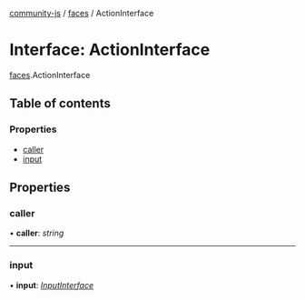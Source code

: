 [community-js](../README.md) / [faces](../modules/faces.md) / ActionInterface

# Interface: ActionInterface

[faces](../modules/faces.md).ActionInterface

## Table of contents

### Properties

- [caller](faces.actioninterface.md#caller)
- [input](faces.actioninterface.md#input)

## Properties

### caller

• **caller**: *string*

___

### input

• **input**: [*InputInterface*](faces.inputinterface.md)
